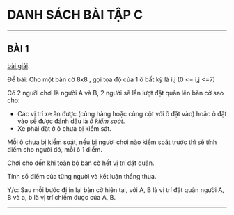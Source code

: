 # DANH SÁCH BÀI TẬP C

------------------
## BÀI 1
<a href="tree/master/BAI1">bài giải</a>.

Đề bài: Cho một bàn cờ 8x8 , gọi tọa độ của 1 ô bất kỳ là i,j (0 <= i,j <=7)

Có 2 người chơi là người A và B, 2 người sẽ lần lượt đặt quân lên bàn cờ sao cho:

   - Các vị trí xe ăn được (cùng hàng hoặc cùng cột với ô đặt vào) hoặc ô đặt vào sẽ được đánh dấu là *ô kiểm soát*.
   - Xe phải đặt ở ô chưa bị kiểm sát.

Mỗi ô chưa bị kiểm soát, nếu bị người chơi nào kiểm soát trước thì sẽ tính điểm cho người đó, mỗi ô 1 điểm.

Chơi cho đến khi toàn bộ bàn cờ hết vị trí đặt quân.

Tính số điểm của từng người và kết luận thắng thua.

Y/c: Sau mỗi bước đi in lại bàn cờ hiện tại, với A, B là vị trí đặt quân người A, B và a, b là vị trí chiếm được của A, B.

------------------